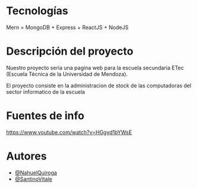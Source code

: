 
# Tecnologías

Mern = MongoDB + Express + ReactJS + NodeJS

# Descripción del proyecto

Nuestro proyecto seria una pagina web para la escuela secundaria ETec (Escuela Técnica de la Universidad de Mendoza).

El proyecto consiste en la administracion de stock de las computadoras del sector informatico de la escuela

# Fuentes  de info

https://www.youtube.com/watch?v=HGgyd1bYWsE

# Autores

- [@NahuelQuiroga](https://github.com/Tthenix)
- [@SantinoVitale](https://github.com/SantinoVitale)

